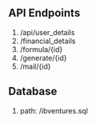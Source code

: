 ## API Endpoints

1. /api/user_details
2. /financial_details
4. /formula/{id}
5. /generate/{id}
6. /mail/{id}

## Database

1. path: /ibventures.sql